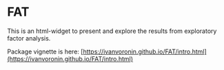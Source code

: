 # FAT
This is an html-widget to present and explore the results from exploratory factor analysis.

Package vignette is here: [https://ivanvoronin.github.io/FAT/intro.html](https://ivanvoronin.github.io/FAT/intro.html)
